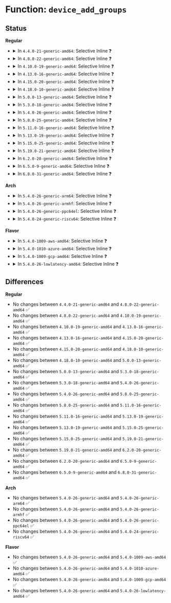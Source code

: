 # Function: <code>device_add_groups</code>

## Status
<b>Regular</b>
<ul>
<li>
<details>
<summary>In <code>4.4.0-21-generic-amd64</code>: Selective Inline ❓</summary>

```c
int device_add_groups(struct device * dev, const struct attribute_group * * groups)
```

```json
{
  "name": "device_add_groups",
  "collision_type": "Unique Global",
  "inline_type": "Selective",
  "funcs": [
    {
      "addr": 18446744071584382400,
      "name": "device_add_groups",
      "external": true,
      "loc": "drivers/base/core.c:458",
      "file": "drivers/base/core.c",
      "inline": "not declared, inlined",
      "caller_inline": [
        "drivers/base/core.c:device_add",
        "drivers/base/core.c:device_add",
        "drivers/base/core.c:device_add"
      ],
      "caller_func": [
        "drivers/base/bus.c:bus_add_device"
      ]
    }
  ],
  "symbols": [
    {
      "addr": 18446744071584382400,
      "name": "device_add_groups",
      "section": ".text",
      "bind": "STB_GLOBAL",
      "size": 20
    }
  ]
}
```
</details>
</li>
<li>
<details>
<summary>In <code>4.8.0-22-generic-amd64</code>: Selective Inline ❓</summary>

```c
int device_add_groups(struct device * dev, const struct attribute_group * * groups)
```

```json
{
  "name": "device_add_groups",
  "collision_type": "Unique Global",
  "inline_type": "Selective",
  "funcs": [
    {
      "addr": 18446744071584719721,
      "name": "device_add_groups",
      "external": true,
      "loc": "drivers/base/core.c:458",
      "file": "drivers/base/core.c",
      "inline": "not declared, inlined",
      "caller_inline": [
        "drivers/base/core.c:device_add",
        "drivers/base/core.c:device_add",
        "drivers/base/core.c:device_add"
      ],
      "caller_func": [
        "drivers/base/bus.c:bus_add_device"
      ]
    }
  ],
  "symbols": [
    {
      "addr": 18446744071584717344,
      "name": "device_add_groups",
      "section": ".text",
      "bind": "STB_GLOBAL",
      "size": 20
    }
  ]
}
```
</details>
</li>
<li>
<details>
<summary>In <code>4.10.0-19-generic-amd64</code>: Selective Inline ❓</summary>

```c
int device_add_groups(struct device * dev, const struct attribute_group * * groups)
```

```json
{
  "name": "device_add_groups",
  "collision_type": "Unique Global",
  "inline_type": "Selective",
  "funcs": [
    {
      "addr": 18446744071584909397,
      "name": "device_add_groups",
      "external": true,
      "loc": "drivers/base/core.c:1024",
      "file": "drivers/base/core.c",
      "inline": "not declared, inlined",
      "caller_inline": [
        "drivers/base/core.c:device_add",
        "drivers/base/core.c:device_add",
        "drivers/base/core.c:device_add"
      ],
      "caller_func": [
        "drivers/base/bus.c:bus_add_device"
      ]
    }
  ],
  "symbols": [
    {
      "addr": 18446744071584906480,
      "name": "device_add_groups",
      "section": ".text",
      "bind": "STB_GLOBAL",
      "size": 20
    }
  ]
}
```
</details>
</li>
<li>
<details>
<summary>In <code>4.13.0-16-generic-amd64</code>: Selective Inline ❓</summary>

```c
int device_add_groups(struct device * dev, const struct attribute_group * * groups)
```

```json
{
  "name": "device_add_groups",
  "collision_type": "Unique Global",
  "inline_type": "Selective",
  "funcs": [
    {
      "addr": 18446744071584994751,
      "name": "device_add_groups",
      "external": true,
      "loc": "drivers/base/core.c:1022",
      "file": "drivers/base/core.c",
      "inline": "not declared, inlined",
      "caller_inline": [
        "drivers/base/core.c:device_add",
        "drivers/base/core.c:device_add",
        "drivers/base/core.c:device_add"
      ],
      "caller_func": [
        "drivers/base/bus.c:bus_add_device"
      ]
    }
  ],
  "symbols": [
    {
      "addr": 18446744071584991616,
      "name": "device_add_groups",
      "section": ".text",
      "bind": "STB_GLOBAL",
      "size": 20
    }
  ]
}
```
</details>
</li>
<li>
<details>
<summary>In <code>4.15.0-20-generic-amd64</code>: Selective Inline ❓</summary>

```c
int device_add_groups(struct device * dev, const struct attribute_group * * groups)
```

```json
{
  "name": "device_add_groups",
  "collision_type": "Unique Global",
  "inline_type": "Selective",
  "funcs": [
    {
      "addr": 18446744071585416642,
      "name": "device_add_groups",
      "external": true,
      "loc": "drivers/base/core.c:1025",
      "file": "drivers/base/core.c",
      "inline": "not declared, inlined",
      "caller_inline": [
        "drivers/base/core.c:device_add",
        "drivers/base/core.c:device_add",
        "drivers/base/core.c:device_add"
      ],
      "caller_func": [
        "drivers/base/bus.c:bus_add_device"
      ]
    }
  ],
  "symbols": [
    {
      "addr": 18446744071585404960,
      "name": "device_add_groups",
      "section": ".text",
      "bind": "STB_GLOBAL",
      "size": 20
    }
  ]
}
```
</details>
</li>
<li>
<details>
<summary>In <code>4.18.0-10-generic-amd64</code>: Selective Inline ❓</summary>

```c
int device_add_groups(struct device * dev, const struct attribute_group * * groups)
```

```json
{
  "name": "device_add_groups",
  "collision_type": "Unique Global",
  "inline_type": "Selective",
  "funcs": [
    {
      "addr": 18446744071585659304,
      "name": "device_add_groups",
      "external": true,
      "loc": "drivers/base/core.c:1067",
      "file": "drivers/base/core.c",
      "inline": "not declared, inlined",
      "caller_inline": [
        "drivers/base/core.c:device_add",
        "drivers/base/core.c:device_add",
        "drivers/base/core.c:device_add"
      ],
      "caller_func": [
        "drivers/base/bus.c:bus_add_device"
      ]
    }
  ],
  "symbols": [
    {
      "addr": 18446744071585647440,
      "name": "device_add_groups",
      "section": ".text",
      "bind": "STB_GLOBAL",
      "size": 20
    }
  ]
}
```
</details>
</li>
<li>
<details>
<summary>In <code>5.0.0-13-generic-amd64</code>: Selective Inline ❓</summary>

```c
int device_add_groups(struct device * dev, const struct attribute_group * * groups)
```

```json
{
  "name": "device_add_groups",
  "collision_type": "Unique Global",
  "inline_type": "Selective",
  "funcs": [
    {
      "addr": 18446744071585785648,
      "name": "device_add_groups",
      "external": true,
      "loc": "drivers/base/core.c:1141",
      "file": "drivers/base/core.c",
      "inline": "not declared, inlined",
      "caller_inline": [
        "drivers/base/core.c:device_add",
        "drivers/base/core.c:device_add",
        "drivers/base/core.c:device_add"
      ],
      "caller_func": [
        "drivers/base/bus.c:bus_add_device",
        "drivers/leds/led-triggers.c:led_trigger_set"
      ]
    }
  ],
  "symbols": [
    {
      "addr": 18446744071585776864,
      "name": "device_add_groups",
      "section": ".text",
      "bind": "STB_GLOBAL",
      "size": 20
    }
  ]
}
```
</details>
</li>
<li>
<details>
<summary>In <code>5.3.0-18-generic-amd64</code>: Selective Inline ❓</summary>

```c
int device_add_groups(struct device * dev, const struct attribute_group * * groups)
```

```json
{
  "name": "device_add_groups",
  "collision_type": "Unique Global",
  "inline_type": "Selective",
  "funcs": [
    {
      "addr": 18446744071586016360,
      "name": "device_add_groups",
      "external": true,
      "loc": "drivers/base/core.c:1286",
      "file": "drivers/base/core.c",
      "inline": "not declared, inlined",
      "caller_inline": [
        "drivers/base/core.c:device_add",
        "drivers/base/core.c:device_add",
        "drivers/base/core.c:device_add"
      ],
      "caller_func": [
        "drivers/base/bus.c:bus_add_device",
        "drivers/leds/led-triggers.c:led_trigger_set"
      ]
    }
  ],
  "symbols": [
    {
      "addr": 18446744071586009728,
      "name": "device_add_groups",
      "section": ".text",
      "bind": "STB_GLOBAL",
      "size": 16
    }
  ]
}
```
</details>
</li>
<li>
<details>
<summary>In <code>5.4.0-26-generic-amd64</code>: Selective Inline ❓</summary>

```c
int device_add_groups(struct device * dev, const struct attribute_group * * groups)
```

```json
{
  "name": "device_add_groups",
  "collision_type": "Unique Global",
  "inline_type": "Selective",
  "funcs": [
    {
      "addr": 18446744071586164072,
      "name": "device_add_groups",
      "external": true,
      "loc": "drivers/base/core.c:1323",
      "file": "drivers/base/core.c",
      "inline": "not declared, inlined",
      "caller_inline": [
        "drivers/base/core.c:device_add",
        "drivers/base/core.c:device_add",
        "drivers/base/core.c:device_add"
      ],
      "caller_func": [
        "drivers/base/bus.c:bus_add_device",
        "drivers/base/dd.c:really_probe",
        "drivers/leds/led-triggers.c:led_trigger_set"
      ]
    }
  ],
  "symbols": [
    {
      "addr": 18446744071586156592,
      "name": "device_add_groups",
      "section": ".text",
      "bind": "STB_GLOBAL",
      "size": 16
    }
  ]
}
```
</details>
</li>
<li>
<details>
<summary>In <code>5.8.0-25-generic-amd64</code>: Selective Inline ❓</summary>

```c
int device_add_groups(struct device * dev, const struct attribute_group * * groups)
```

```json
{
  "name": "device_add_groups",
  "collision_type": "Unique Global",
  "inline_type": "Selective",
  "funcs": [
    {
      "addr": 18446744071586922358,
      "name": "device_add_groups",
      "external": true,
      "loc": "drivers/base/core.c:1801",
      "file": "drivers/base/core.c",
      "inline": "not declared, inlined",
      "caller_inline": [
        "drivers/base/core.c:device_add",
        "drivers/base/core.c:device_add",
        "drivers/base/core.c:device_add"
      ],
      "caller_func": [
        "drivers/base/bus.c:bus_add_device",
        "drivers/base/dd.c:really_probe",
        "drivers/leds/led-triggers.c:led_trigger_set"
      ]
    }
  ],
  "symbols": [
    {
      "addr": 18446744071586914048,
      "name": "device_add_groups",
      "section": ".text",
      "bind": "STB_GLOBAL",
      "size": 16
    }
  ]
}
```
</details>
</li>
<li>
<details>
<summary>In <code>5.11.0-16-generic-amd64</code>: Selective Inline ❓</summary>

```c
int device_add_groups(struct device * dev, const struct attribute_group * * groups)
```

```json
{
  "name": "device_add_groups",
  "collision_type": "Unique Global",
  "inline_type": "Selective",
  "funcs": [
    {
      "addr": 18446744071586998997,
      "name": "device_add_groups",
      "external": true,
      "loc": "drivers/base/core.c:2202",
      "file": "drivers/base/core.c",
      "inline": "not declared, inlined",
      "caller_inline": [
        "drivers/base/core.c:device_add_attrs",
        "drivers/base/core.c:device_add_attrs",
        "drivers/base/core.c:device_add_attrs"
      ],
      "caller_func": [
        "drivers/base/bus.c:bus_add_device",
        "drivers/base/dd.c:really_probe",
        "drivers/leds/led-triggers.c:led_trigger_set"
      ]
    }
  ],
  "symbols": [
    {
      "addr": 18446744071586998224,
      "name": "device_add_groups",
      "section": ".text",
      "bind": "STB_GLOBAL",
      "size": 16
    }
  ]
}
```
</details>
</li>
<li>
<details>
<summary>In <code>5.13.0-19-generic-amd64</code>: Selective Inline ❓</summary>

```c
int device_add_groups(struct device * dev, const struct attribute_group * * groups)
```

```json
{
  "name": "device_add_groups",
  "collision_type": "Unique Global",
  "inline_type": "Selective",
  "funcs": [
    {
      "addr": 18446744071586881429,
      "name": "device_add_groups",
      "external": true,
      "loc": "drivers/base/core.c:2414",
      "file": "drivers/base/core.c",
      "inline": "not declared, inlined",
      "caller_inline": [
        "drivers/base/core.c:device_add_attrs",
        "drivers/base/core.c:device_add_attrs",
        "drivers/base/core.c:device_add_attrs"
      ],
      "caller_func": [
        "drivers/base/bus.c:bus_add_device",
        "drivers/base/dd.c:really_probe",
        "drivers/leds/led-triggers.c:led_trigger_set"
      ]
    }
  ],
  "symbols": [
    {
      "addr": 18446744071586880656,
      "name": "device_add_groups",
      "section": ".text",
      "bind": "STB_GLOBAL",
      "size": 16
    }
  ]
}
```
</details>
</li>
<li>
<details>
<summary>In <code>5.15.0-25-generic-amd64</code>: Selective Inline ❓</summary>

```c
int device_add_groups(struct device * dev, const struct attribute_group * * groups)
```

```json
{
  "name": "device_add_groups",
  "collision_type": "Unique Global",
  "inline_type": "Selective",
  "funcs": [
    {
      "addr": 18446744071587442965,
      "name": "device_add_groups",
      "external": true,
      "loc": "drivers/base/core.c:2470",
      "file": "drivers/base/core.c",
      "inline": "not declared, inlined",
      "caller_inline": [
        "drivers/base/core.c:device_add_attrs",
        "drivers/base/core.c:device_add_attrs",
        "drivers/base/core.c:device_add_attrs"
      ],
      "caller_func": [
        "drivers/base/bus.c:bus_add_device",
        "drivers/base/dd.c:really_probe",
        "drivers/leds/led-triggers.c:led_trigger_set"
      ]
    }
  ],
  "symbols": [
    {
      "addr": 18446744071587442192,
      "name": "device_add_groups",
      "section": ".text",
      "bind": "STB_GLOBAL",
      "size": 16
    }
  ]
}
```
</details>
</li>
<li>
<details>
<summary>In <code>5.19.0-21-generic-amd64</code>: Selective Inline ❓</summary>

```c
int device_add_groups(struct device * dev, const struct attribute_group * * groups)
```

```json
{
  "name": "device_add_groups",
  "collision_type": "Unique Global",
  "inline_type": "Selective",
  "funcs": [
    {
      "addr": 18446744071588767878,
      "name": "device_add_groups",
      "external": true,
      "loc": "drivers/base/core.c:2481",
      "file": "drivers/base/core.c",
      "inline": "not declared, inlined",
      "caller_inline": [
        "drivers/base/core.c:device_add_attrs",
        "drivers/base/core.c:device_add_attrs",
        "drivers/base/core.c:device_add_attrs",
        "drivers/base/core.c:device_add_attrs"
      ],
      "caller_func": [
        "drivers/base/bus.c:bus_add_device",
        "drivers/base/dd.c:really_probe",
        "drivers/leds/led-triggers.c:led_trigger_set"
      ]
    }
  ],
  "symbols": [
    {
      "addr": 18446744071588759152,
      "name": "device_add_groups",
      "section": ".text",
      "bind": "STB_GLOBAL",
      "size": 24
    }
  ]
}
```
</details>
</li>
<li>
<details>
<summary>In <code>6.2.0-20-generic-amd64</code>: Selective Inline ❓</summary>

```c
int device_add_groups(struct device * dev, const struct attribute_group * * groups)
```

```json
{
  "name": "device_add_groups",
  "collision_type": "Unique Global",
  "inline_type": "Selective",
  "funcs": [
    {
      "addr": 18446744071590261542,
      "name": "device_add_groups",
      "external": true,
      "loc": "drivers/base/core.c:2718",
      "file": "drivers/base/core.c",
      "inline": "not declared, inlined",
      "caller_inline": [
        "drivers/base/core.c:device_add_attrs",
        "drivers/base/core.c:device_add_attrs",
        "drivers/base/core.c:device_add_attrs",
        "drivers/base/core.c:device_add_attrs"
      ],
      "caller_func": [
        "drivers/base/bus.c:bus_add_device",
        "drivers/base/dd.c:really_probe",
        "drivers/leds/led-triggers.c:led_trigger_set"
      ]
    }
  ],
  "symbols": [
    {
      "addr": 18446744071590247904,
      "name": "device_add_groups",
      "section": ".text",
      "bind": "STB_GLOBAL",
      "size": 24
    }
  ]
}
```
</details>
</li>
<li>
<details>
<summary>In <code>6.5.0-9-generic-amd64</code>: Selective Inline ❓</summary>

```c
int device_add_groups(struct device * dev, const struct attribute_group * * groups)
```

```json
{
  "name": "device_add_groups",
  "collision_type": "Unique Global",
  "inline_type": "Selective",
  "funcs": [
    {
      "addr": 18446744071590581078,
      "name": "device_add_groups",
      "external": true,
      "loc": "drivers/base/core.c:2724",
      "file": "drivers/base/core.c",
      "inline": "not declared, inlined",
      "caller_inline": [
        "drivers/base/core.c:device_add_attrs",
        "drivers/base/core.c:device_add_attrs",
        "drivers/base/core.c:device_add_attrs",
        "drivers/base/core.c:device_add_attrs"
      ],
      "caller_func": [
        "drivers/base/bus.c:bus_add_device",
        "drivers/base/dd.c:really_probe",
        "drivers/leds/led-triggers.c:led_trigger_set"
      ]
    }
  ],
  "symbols": [
    {
      "addr": 18446744071590567936,
      "name": "device_add_groups",
      "section": ".text",
      "bind": "STB_GLOBAL",
      "size": 24
    }
  ]
}
```
</details>
</li>
<li>
<details>
<summary>In <code>6.8.0-31-generic-amd64</code>: Selective Inline ❓</summary>

```c
int device_add_groups(struct device * dev, const struct attribute_group * * groups)
```

```json
{
  "name": "device_add_groups",
  "collision_type": "Unique Global",
  "inline_type": "Selective",
  "funcs": [
    {
      "addr": 18446744071590939526,
      "name": "device_add_groups",
      "external": true,
      "loc": "drivers/base/core.c:2739",
      "file": "drivers/base/core.c",
      "inline": "not declared, inlined",
      "caller_inline": [
        "drivers/base/core.c:device_add_attrs",
        "drivers/base/core.c:device_add_attrs",
        "drivers/base/core.c:device_add_attrs",
        "drivers/base/core.c:device_add_attrs"
      ],
      "caller_func": [
        "drivers/base/bus.c:bus_add_device",
        "drivers/base/dd.c:really_probe",
        "drivers/leds/led-triggers.c:led_trigger_set"
      ]
    }
  ],
  "symbols": [
    {
      "addr": 18446744071590926336,
      "name": "device_add_groups",
      "section": ".text",
      "bind": "STB_GLOBAL",
      "size": 24
    }
  ]
}
```
</details>
</li>
</ul>
<b>Arch</b>
<ul>
<li>
<details>
<summary>In <code>5.4.0-26-generic-arm64</code>: Selective Inline ❓</summary>

```c
int device_add_groups(struct device * dev, const struct attribute_group * * groups)
```

```json
{
  "name": "device_add_groups",
  "collision_type": "Unique Global",
  "inline_type": "Selective",
  "funcs": [
    {
      "addr": 18446603336498959252,
      "name": "device_add_groups",
      "external": true,
      "loc": "drivers/base/core.c:1323",
      "file": "drivers/base/core.c",
      "inline": "not declared, inlined",
      "caller_inline": [
        "drivers/base/core.c:device_add",
        "drivers/base/core.c:device_add",
        "drivers/base/core.c:device_add"
      ],
      "caller_func": [
        "drivers/base/bus.c:bus_add_device",
        "drivers/base/dd.c:really_probe",
        "drivers/leds/led-triggers.c:led_trigger_set"
      ]
    }
  ],
  "symbols": [
    {
      "addr": 18446603336498950384,
      "name": "device_add_groups",
      "section": ".text",
      "bind": "STB_GLOBAL",
      "size": 52
    }
  ]
}
```
</details>
</li>
<li>
<details>
<summary>In <code>5.4.0-26-generic-armhf</code>: Selective Inline ❓</summary>

```c
int device_add_groups(struct device * dev, const struct attribute_group * * groups)
```

```json
{
  "name": "device_add_groups",
  "collision_type": "Unique Global",
  "inline_type": "Selective",
  "funcs": [
    {
      "addr": 3231529780,
      "name": "device_add_groups",
      "external": true,
      "loc": "drivers/base/core.c:1323",
      "file": "drivers/base/core.c",
      "inline": "not declared, inlined",
      "caller_inline": [
        "drivers/base/core.c:device_add",
        "drivers/base/core.c:device_add",
        "drivers/base/core.c:device_add"
      ],
      "caller_func": [
        "drivers/base/bus.c:bus_add_device",
        "drivers/base/dd.c:really_probe",
        "drivers/leds/led-triggers.c:led_trigger_set"
      ]
    }
  ],
  "symbols": [
    {
      "addr": 3231521820,
      "name": "device_add_groups",
      "section": ".text",
      "bind": "STB_GLOBAL",
      "size": 28
    }
  ]
}
```
</details>
</li>
<li>
<details>
<summary>In <code>5.4.0-26-generic-ppc64el</code>: Selective Inline ❓</summary>

```c
int device_add_groups(struct device * dev, const struct attribute_group * * groups)
```

```json
{
  "name": "device_add_groups",
  "collision_type": "Unique Global",
  "inline_type": "Selective",
  "funcs": [
    {
      "addr": 13835058055292103900,
      "name": "device_add_groups",
      "external": true,
      "loc": "drivers/base/core.c:1323",
      "file": "drivers/base/core.c",
      "inline": "not declared, inlined",
      "caller_inline": [
        "drivers/base/core.c:device_add",
        "drivers/base/core.c:device_add",
        "drivers/base/core.c:device_add"
      ],
      "caller_func": [
        "drivers/base/bus.c:bus_add_device",
        "drivers/base/dd.c:really_probe",
        "drivers/leds/led-triggers.c:led_trigger_set"
      ]
    }
  ],
  "symbols": [
    {
      "addr": 13835058055292092080,
      "name": "device_add_groups",
      "section": ".text",
      "bind": "STB_GLOBAL",
      "size": 52
    }
  ]
}
```
</details>
</li>
<li>
<details>
<summary>In <code>5.4.0-24-generic-riscv64</code>: Selective Inline ❓</summary>

```c
int device_add_groups(struct device * dev, const struct attribute_group * * groups)
```

```json
{
  "name": "device_add_groups",
  "collision_type": "Unique Global",
  "inline_type": "Selective",
  "funcs": [
    {
      "addr": 18446743936276340948,
      "name": "device_add_groups",
      "external": true,
      "loc": "drivers/base/core.c:1323",
      "file": "drivers/base/core.c",
      "inline": "not declared, inlined",
      "caller_inline": [
        "drivers/base/core.c:device_add",
        "drivers/base/core.c:device_add",
        "drivers/base/core.c:device_add"
      ],
      "caller_func": [
        "drivers/base/bus.c:bus_add_device",
        "drivers/base/dd.c:really_probe",
        "drivers/leds/led-triggers.c:led_trigger_set"
      ]
    }
  ],
  "symbols": [
    {
      "addr": 18446743936276333886,
      "name": "device_add_groups",
      "section": ".text",
      "bind": "STB_GLOBAL",
      "size": 50
    }
  ]
}
```
</details>
</li>
</ul>
<b>Flavor</b>
<ul>
<li>
<details>
<summary>In <code>5.4.0-1009-aws-amd64</code>: Selective Inline ❓</summary>

```c
int device_add_groups(struct device * dev, const struct attribute_group * * groups)
```

```json
{
  "name": "device_add_groups",
  "collision_type": "Unique Global",
  "inline_type": "Selective",
  "funcs": [
    {
      "addr": 18446744071585924440,
      "name": "device_add_groups",
      "external": true,
      "loc": "drivers/base/core.c:1323",
      "file": "drivers/base/core.c",
      "inline": "not declared, inlined",
      "caller_inline": [
        "drivers/base/core.c:device_add",
        "drivers/base/core.c:device_add",
        "drivers/base/core.c:device_add"
      ],
      "caller_func": [
        "drivers/base/bus.c:bus_add_device",
        "drivers/base/dd.c:really_probe",
        "drivers/leds/led-triggers.c:led_trigger_set"
      ]
    }
  ],
  "symbols": [
    {
      "addr": 18446744071585916960,
      "name": "device_add_groups",
      "section": ".text",
      "bind": "STB_GLOBAL",
      "size": 16
    }
  ]
}
```
</details>
</li>
<li>
<details>
<summary>In <code>5.4.0-1010-azure-amd64</code>: Selective Inline ❓</summary>

```c
int device_add_groups(struct device * dev, const struct attribute_group * * groups)
```

```json
{
  "name": "device_add_groups",
  "collision_type": "Unique Global",
  "inline_type": "Selective",
  "funcs": [
    {
      "addr": 18446744071585773576,
      "name": "device_add_groups",
      "external": true,
      "loc": "drivers/base/core.c:1323",
      "file": "drivers/base/core.c",
      "inline": "not declared, inlined",
      "caller_inline": [
        "drivers/base/core.c:device_add",
        "drivers/base/core.c:device_add",
        "drivers/base/core.c:device_add"
      ],
      "caller_func": [
        "drivers/base/bus.c:bus_add_device",
        "drivers/base/dd.c:really_probe",
        "drivers/leds/led-triggers.c:led_trigger_set"
      ]
    }
  ],
  "symbols": [
    {
      "addr": 18446744071585766096,
      "name": "device_add_groups",
      "section": ".text",
      "bind": "STB_GLOBAL",
      "size": 16
    }
  ]
}
```
</details>
</li>
<li>
<details>
<summary>In <code>5.4.0-1009-gcp-amd64</code>: Selective Inline ❓</summary>

```c
int device_add_groups(struct device * dev, const struct attribute_group * * groups)
```

```json
{
  "name": "device_add_groups",
  "collision_type": "Unique Global",
  "inline_type": "Selective",
  "funcs": [
    {
      "addr": 18446744071586114088,
      "name": "device_add_groups",
      "external": true,
      "loc": "drivers/base/core.c:1323",
      "file": "drivers/base/core.c",
      "inline": "not declared, inlined",
      "caller_inline": [
        "drivers/base/core.c:device_add",
        "drivers/base/core.c:device_add",
        "drivers/base/core.c:device_add"
      ],
      "caller_func": [
        "drivers/base/bus.c:bus_add_device",
        "drivers/base/dd.c:really_probe",
        "drivers/leds/led-triggers.c:led_trigger_set"
      ]
    }
  ],
  "symbols": [
    {
      "addr": 18446744071586106608,
      "name": "device_add_groups",
      "section": ".text",
      "bind": "STB_GLOBAL",
      "size": 16
    }
  ]
}
```
</details>
</li>
<li>
<details>
<summary>In <code>5.4.0-26-lowlatency-amd64</code>: Selective Inline ❓</summary>

```c
int device_add_groups(struct device * dev, const struct attribute_group * * groups)
```

```json
{
  "name": "device_add_groups",
  "collision_type": "Unique Global",
  "inline_type": "Selective",
  "funcs": [
    {
      "addr": 18446744071586221896,
      "name": "device_add_groups",
      "external": true,
      "loc": "drivers/base/core.c:1323",
      "file": "drivers/base/core.c",
      "inline": "not declared, inlined",
      "caller_inline": [
        "drivers/base/core.c:device_add",
        "drivers/base/core.c:device_add",
        "drivers/base/core.c:device_add"
      ],
      "caller_func": [
        "drivers/base/bus.c:bus_add_device",
        "drivers/base/dd.c:really_probe",
        "drivers/leds/led-triggers.c:led_trigger_set"
      ]
    }
  ],
  "symbols": [
    {
      "addr": 18446744071586215216,
      "name": "device_add_groups",
      "section": ".text",
      "bind": "STB_GLOBAL",
      "size": 16
    }
  ]
}
```
</details>
</li>
</ul>

## Differences
<b>Regular</b>
<ul>
<li>
No changes between <code>4.4.0-21-generic-amd64</code> and <code>4.8.0-22-generic-amd64</code> ✅
</li>
<li>
No changes between <code>4.8.0-22-generic-amd64</code> and <code>4.10.0-19-generic-amd64</code> ✅
</li>
<li>
No changes between <code>4.10.0-19-generic-amd64</code> and <code>4.13.0-16-generic-amd64</code> ✅
</li>
<li>
No changes between <code>4.13.0-16-generic-amd64</code> and <code>4.15.0-20-generic-amd64</code> ✅
</li>
<li>
No changes between <code>4.15.0-20-generic-amd64</code> and <code>4.18.0-10-generic-amd64</code> ✅
</li>
<li>
No changes between <code>4.18.0-10-generic-amd64</code> and <code>5.0.0-13-generic-amd64</code> ✅
</li>
<li>
No changes between <code>5.0.0-13-generic-amd64</code> and <code>5.3.0-18-generic-amd64</code> ✅
</li>
<li>
No changes between <code>5.3.0-18-generic-amd64</code> and <code>5.4.0-26-generic-amd64</code> ✅
</li>
<li>
No changes between <code>5.4.0-26-generic-amd64</code> and <code>5.8.0-25-generic-amd64</code> ✅
</li>
<li>
No changes between <code>5.8.0-25-generic-amd64</code> and <code>5.11.0-16-generic-amd64</code> ✅
</li>
<li>
No changes between <code>5.11.0-16-generic-amd64</code> and <code>5.13.0-19-generic-amd64</code> ✅
</li>
<li>
No changes between <code>5.13.0-19-generic-amd64</code> and <code>5.15.0-25-generic-amd64</code> ✅
</li>
<li>
No changes between <code>5.15.0-25-generic-amd64</code> and <code>5.19.0-21-generic-amd64</code> ✅
</li>
<li>
No changes between <code>5.19.0-21-generic-amd64</code> and <code>6.2.0-20-generic-amd64</code> ✅
</li>
<li>
No changes between <code>6.2.0-20-generic-amd64</code> and <code>6.5.0-9-generic-amd64</code> ✅
</li>
<li>
No changes between <code>6.5.0-9-generic-amd64</code> and <code>6.8.0-31-generic-amd64</code> ✅
</li>
</ul>
<b>Arch</b>
<ul>
<li>
No changes between <code>5.4.0-26-generic-amd64</code> and <code>5.4.0-26-generic-arm64</code> ✅
</li>
<li>
No changes between <code>5.4.0-26-generic-amd64</code> and <code>5.4.0-26-generic-armhf</code> ✅
</li>
<li>
No changes between <code>5.4.0-26-generic-amd64</code> and <code>5.4.0-26-generic-ppc64el</code> ✅
</li>
<li>
No changes between <code>5.4.0-26-generic-amd64</code> and <code>5.4.0-24-generic-riscv64</code> ✅
</li>
</ul>
<b>Flavor</b>
<ul>
<li>
No changes between <code>5.4.0-26-generic-amd64</code> and <code>5.4.0-1009-aws-amd64</code> ✅
</li>
<li>
No changes between <code>5.4.0-26-generic-amd64</code> and <code>5.4.0-1010-azure-amd64</code> ✅
</li>
<li>
No changes between <code>5.4.0-26-generic-amd64</code> and <code>5.4.0-1009-gcp-amd64</code> ✅
</li>
<li>
No changes between <code>5.4.0-26-generic-amd64</code> and <code>5.4.0-26-lowlatency-amd64</code> ✅
</li>
</ul>
